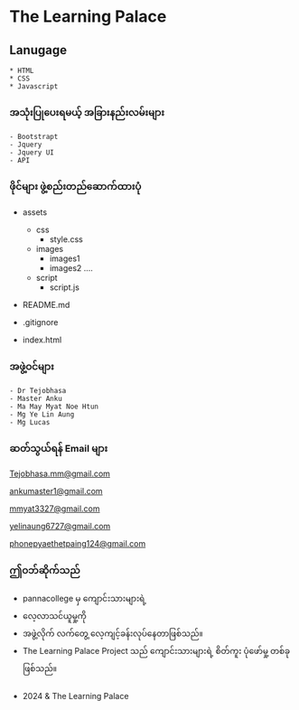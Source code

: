 # The Learning Palace

## Lanugage 
    * HTML
    * CSS
    * Javascript

### အသုံးပြုပေးရမယ့် အခြားနည်းလမ်းများ 
    - Bootstrapt
    - Jquery
    - Jquery UI
    - API 


### ဖိုင်များ ဖွဲ့စည်းတည်ဆောက်ထားပုံ 
 - assets
   - css
     - style.css
   - images
     - images1
     - images2 ....
   - script
     - script.js

 - README.md
 - .gitignore
 - index.html 


### အဖွဲ့ဝင်များ 
    - Dr Tejobhasa
    - Master Anku
    - Ma May Myat Noe Htun
    - Mg Ye Lin Aung
    - Mg Lucas

### ဆတ်သွယ်ရန် Email များ
Tejobhasa.mm@gmail.com

ankumaster1@gmail.com

mmyat3327@gmail.com

yelinaung6727@gmail.com

phonepyaethetpaing124@gmail.com
### ဤဝဘ်ဆိုက်သည် 
- pannacollege မှ ကျောင်းသားများရဲ့ 
- လေ့လာသင်ယူမှု့ကို 
- အဖွဲ့လိုက် လက်တွေ့ လေ့ကျင့်ခန်းလုပ်နေတာဖြစ်သည်။
- The Learning Palace Project သည်  ကျောင်းသားများရဲ့ စိတ်ကူး ပုံဖော်မှု့ တစ်ခုဖြစ်သည်။ 

### 
 - 2024 & The Learning Palace